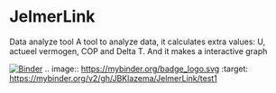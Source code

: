 # JelmerLink
Data analyze tool
A tool to analyze data, it calculates extra values: U, actueel vermogen, COP and Delta T.
And it makes a interactive graph

[![Binder](https://mybinder.org/badge_logo.svg)](https://mybinder.org/v2/gh/JBKlazema/JelmerLink/test1)
.. image:: https://mybinder.org/badge_logo.svg :target: https://mybinder.org/v2/gh/JBKlazema/JelmerLink/test1
